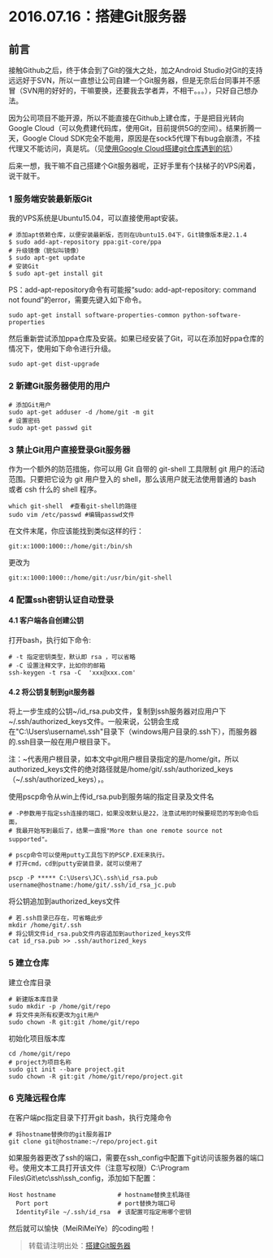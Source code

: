 # 2016.07.16：搭建Git服务器

## 前言

接触Github之后，终于体会到了Git的强大之处，加之Android Studio对Git的支持远远好于SVN，所以一直想让公司自建一个Git服务器，但是无奈后台同事并不感冒（SVN用的好好的，干嘛要换，还要我去学者弄，不相干。。。），只好自己想办法。

因为公司项目不能开源，所以不能直接在Github上建仓库，于是把目光转向Google Cloud（可以免费建代码库，使用Git，目前提供5G的空间）。结果折腾一天，Google Cloud SDK完全不能用，原因是在sock5代理下有bug会崩溃，不挂代理又不能访问，真是坑。（见[使用Google Cloud搭建git仓库遇到的坑]()）

后来一想，我干嘛不自己搭建个Git服务器呢，正好手里有个扶梯子的VPS闲着，说干就干。

### 1 服务端安装最新版Git

我的VPS系统是Ubuntu15.04，可以直接使用apt安装。

```
# 添加apt依赖仓库，以便安装最新版，否则在Ubuntu15.04下，Git镜像版本是2.1.4
$ sudo add-apt-repository ppa:git-core/ppa
# 升级镜像（貌似叫镜像）
$ sudo apt-get update
# 安装Git
$ sudo apt-get install git
```

PS：add-apt-repository命令有可能报“sudo: add-apt-repository: command not found”的error，需要先键入如下命令。

```
sudo apt-get install software-properties-common python-software-properties
```

然后重新尝试添加ppa仓库及安装。如果已经安装了Git，可以在添加好ppa仓库的情况下，使用如下命令进行升级。

```
sudo apt-get dist-upgrade
```

### 2 新建Git服务器使用的用户

```
# 添加Git用户
sudo apt-get adduser -d /home/git -m git
# 设置密码
sudo apt-get passwd git
```

### 3 禁止Git用户直接登录Git服务器

作为一个额外的防范措施，你可以用 Git 自带的 git-shell 工具限制 git 用户的活动范围。只要把它设为 git 用户登入的 shell，那么该用户就无法使用普通的 bash 或者 csh 什么的 shell 程序。
```
which git-shell  #查看git-shell的路径
sudo vim /etc/passwd #编辑passwd文件
```
在文件末尾，你应该能找到类似这样的行：
```
git:x:1000:1000::/home/git:/bin/sh
```
更改为
```
git:x:1000:1000::/home/git:/usr/bin/git-shell
```

### 4 配置ssh密钥认证自动登录

#### 4.1 客户端各自创建公钥

打开bash，执行如下命令:
```
# -t 指定密钥类型，默认即 rsa ，可以省略
# -C 设置注释文字，比如你的邮箱
ssh-keygen -t rsa -C  'xxx@xxx.com'
```

#### 4.2 将公钥复制到git服务器

将上一步生成的公钥~/id_rsa.pub文件，复制到ssh服务器对应用户下~/.ssh/authorized_keys文件。一般来说，公钥会生成在"C:\Users\username\\.ssh"目录下（windows用户目录的.ssh下），而服务器的.ssh目录一般在用户根目录下。

注：~代表用户根目录，如本文中git用户根目录指定的是/home/git，所以authorized_keys文件的绝对路径就是/home/git/.ssh/authorized_keys（~/.ssh/authorized_keys），。

使用pscp命令从win上传id_rsa.pub到服务端的指定目录及文件名
```
# -P参数用于指定ssh连接的端口，如果没改默认是22，注意试用的时候要规范的写到命令后面，
# 我最开始写到最后了，结果一直报"More than one remote source not supported"。

# pscp命令可以使用putty工具包下的PSCP.EXE来执行。
# 打开cmd，cd到putty安装目录，就可以使用了

pscp -P ***** C:\Users\JC\.ssh\id_rsa.pub username@hostname:/home/git/.ssh/id_rsa_jc.pub
```

将公钥追加到authorized_keys文件

```
# 若.ssh目录已存在，可省略此步
mkdir /home/git/.ssh
# 将公钥文件id_rsa.pub文件内容追加到authorized_keys文件
cat id_rsa.pub >> .ssh/authorized_keys
```

### 5 建立仓库

建立仓库目录

```
# 新建版本库目录
sudo mkdir -p /home/git/repo
# 将文件夹所有权更改为git用户
sudo chown -R git:git /home/git/repo
```

初始化项目版本库

```
cd /home/git/repo
# project为项目名称
sudo git init --bare project.git
sudo chown -R git:git /home/git/repo/project.git
```

### 6 克隆远程仓库

在客户端pc指定目录下打开git bash，执行克隆命令

```
# 将hostname替换你的git服务器IP
git clone git@hostname:~/repo/project.git
```

如果服务器更改了ssh的端口，需要在ssh_config中配置下git访问该服务器的端口号。使用文本工具打开该文件（注意写权限）C:\Program Files\Git\etc\ssh\ssh_config，添加如下配置：

```
Host hostname                 # hostname替换主机路径
  Port port                   # port替换为端口号
  IdentityFile ~/.ssh/id_rsa  # 该配置可指定用哪个密钥
```

然后就可以愉快（MeiRiMeiYe）的coding啦！

> 转载请注明出处：[搭建Git服务器](https://github.com/LandChanning/DevNote/blob/master/2016.07.16%EF%BC%9A%E6%90%AD%E5%BB%BAGit%E6%9C%8D%E5%8A%A1%E5%99%A8.md)
